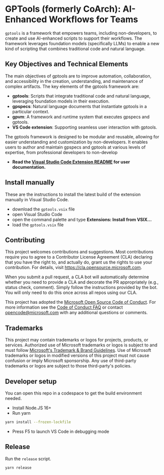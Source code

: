 # GPTools (formerly CoArch): AI-Enhanced Workflows for Teams

`gptools` is a framework that empowers teams, including non-developers, to create and use AI-enhanced scripts to support their workflows. The framework leverages foundation models (specifically LLMs) to enable a new kind of scripting that combines traditional code and natural language.

## Key Objectives and Technical Elements

The main objectives of gptools are to improve automation, collaboration, and accessibility in the creation, understanding, and maintenance of complex artifacts. The key elements of the gptools framework are:

- **gptools**: Scripts that integrate traditional code and natural language, leveraging foundation models in their execution.
- **gpspecs**: Natural language documents that instantiate gptools in a particular context.
- **gpvm**: A framework and runtime system that executes gpspecs and gptools.
- **VS Code extension**: Supporting seamless user interaction with gptools.

The gptools framework is designed to be modular and reusable, allowing for easier understanding and customization by non-developers. It enables users to author and maintain gpspecs and gptools at various levels of expertise, from professional developers to non-develop

-   **Read the [Visual Studio Code Extension README](./packages/vscode/README.md) for user documentation.**

## Install manually

These are the instructions to install the latest build of the extension manually in Visual Studio Code.

-   download the `gptools.vsix` file
-   open Visual Studio Code
-   open the command palette and type **Extensions: Install from VSIX...**
-   load the `gptools.vsix` file

## Contributing

This project welcomes contributions and suggestions. Most contributions require you to agree to a
Contributor License Agreement (CLA) declaring that you have the right to, and actually do, grant us
the rights to use your contribution. For details, visit https://cla.opensource.microsoft.com.

When you submit a pull request, a CLA bot will automatically determine whether you need to provide
a CLA and decorate the PR appropriately (e.g., status check, comment). Simply follow the instructions
provided by the bot. You will only need to do this once across all repos using our CLA.

This project has adopted the [Microsoft Open Source Code of Conduct](https://opensource.microsoft.com/codeofconduct/).
For more information see the [Code of Conduct FAQ](https://opensource.microsoft.com/codeofconduct/faq/) or
contact [opencode@microsoft.com](mailto:opencode@microsoft.com) with any additional questions or comments.

## Trademarks

This project may contain trademarks or logos for projects, products, or services. Authorized use of Microsoft
trademarks or logos is subject to and must follow
[Microsoft's Trademark & Brand Guidelines](https://www.microsoft.com/en-us/legal/intellectualproperty/trademarks/usage/general).
Use of Microsoft trademarks or logos in modified versions of this project must not cause confusion or imply Microsoft sponsorship.
Any use of third-party trademarks or logos are subject to those third-party's policies.

## Developer setup

You can open this repo in a codespace to get the build environment needed.

-   Install Node.JS 16+
-   Run yarn

```bash
yarn install --frozen-lockfile
```

-   Press F5 to launch VS Code in debugging mode

## Release

Run the `release` script.

```bash
yarn release
```
